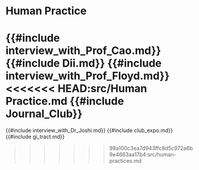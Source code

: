 # Human Practice

{{#include interview_with_Prof_Cao.md}}
{{#include Dii.md}}
{{#include interview_with_Prof_Floyd.md}}
<<<<<<< HEAD:src/Human Practice.md
{{#include Journal_Club}}
=======
{{#include interview_with_Dr_Joshi.md}}
{{#include club_expo.md}}
{{#include gi_tract.md}}
>>>>>>> 98a100c3ea7d943ffc8d5c972a6b9e4663aa17b4:src/human-practices.md
